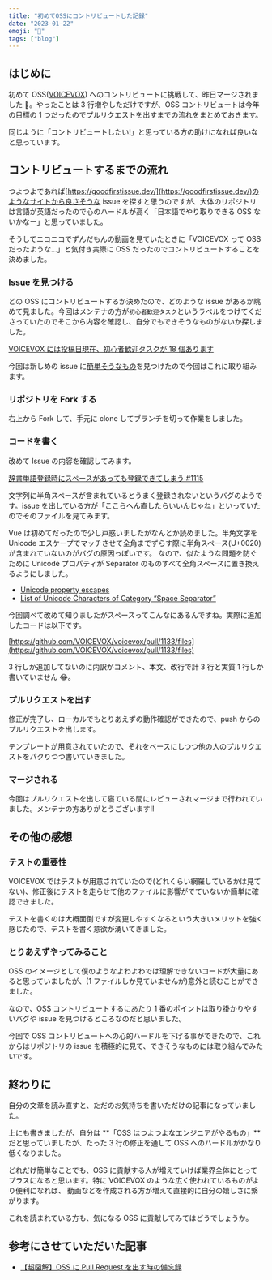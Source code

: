```yaml
---
title: "初めてOSSにコントリビュートした記録"
date: "2023-01-22"
emoji: "🌟"
tags: ["blog"]
---
```


## はじめに

初めて OSS([VOICEVOX](https://github.com/VOICEVOX/voicevox)) へのコントリビュートに挑戦して、昨日マージされました 🎉。やったことは 3 行増やしただけですが、OSS コントリビュートは今年の目標の 1 つだったのでプルリクエストを出すまでの流れをまとめておきます。

同じように「コントリビュートしたい!」と思っている方の助けになれば良いなと思っています。

## コントリビュートするまでの流れ

つよつよであれば[https://goodfirstissue.dev/](https://goodfirstissue.dev/)のようなサイトから良さそうな issue を探すと思うのですが、大体のリポジトリは言語が英語だったので心のハードルが高く「日本語でやり取りできる OSS ないかなー」と思っていました。

そうしてニコニコでずんだもんの動画を見ていたときに「VOICEVOX って OSS だったような...」と気付き実際に OSS だったのでコントリビュートすることを決めました。

### Issue を見つける

どの OSS にコントリビュートするか決めたので、どのような issue があるか眺めて見ました。今回はメンテナの方が`初心者歓迎タスク`というラベルをつけてくださっていたのでそこから内容を確認し、自分でもできそうなものがないか探しました。

[VOICEVOX には投稿日現在、初心者歓迎タスクが 18 個あります](https://github.com/VOICEVOX/voicevox/issues?q=is%3Aissue+is%3Aopen+label%3A%E5%88%9D%E5%BF%83%E8%80%85%E6%AD%93%E8%BF%8E%E3%82%BF%E3%82%B9%E3%82%AF)

今回は新しめの issue に[簡単そうなもの](https://github.com/VOICEVOX/voicevox/issues/1115)を見つけたので今回はこれに取り組みます。

### リポジトリを Fork する

右上から Fork して、手元に clone してブランチを切って作業をしました。

### コードを書く

改めて Issue の内容を確認してみます。

[辞書単語登録時にスペースがあっても登録できてしまう #1115](https://github.com/VOICEVOX/voicevox/issues/1115)

文字列に半角スペースが含まれているとうまく登録されないというバグのようです。issue を出している方が「ここらへん直したらいいんじゃね」といっていたのでそのファイルを見てみます。

Vue は初めてだったので少し戸惑いましたがなんとか読めました。半角文字を Unicode エスケープでマッチさせて全角までずらす際に半角スペース(U+0020)が含まれていないのがバグの原因っぽいです。
なので、似たような問題を防ぐために Unicode プロパティが Separator のものすべて全角スペースに置き換えるようにしました。

- [Unicode property escapes](https://developer.mozilla.org/en-US/docs/Web/JavaScript/Guide/Regular_Expressions/Unicode_Property_Escapes)
- [List of Unicode Characters of Category “Space Separator”](https://www.compart.com/en/unicode/category/Zs)

今回調べて改めて知りましたがスペースってこんなにあるんですね。実際に追加したコードは以下です。

[https://github.com/VOICEVOX/voicevox/pull/1133/files](https://github.com/VOICEVOX/voicevox/pull/1133/files)

3 行しか追加してないのに内訳がコメント、本文、改行で計 3 行と実質 1 行しか書いていません 😂。

### プルリクエストを出す

修正が完了し、ローカルでもとりあえずの動作確認ができたので、push からのプルリクエストを出します。

テンプレートが用意されていたので、それをベースにしつつ他の人のプルリクエストをパクりつつ書いていきました。

### マージされる

今回はプルリクエストを出して寝ている間にレビューされマージまで行われていました。メンテナの方ありがとうございます!!

## その他の感想

### テストの重要性

VOICEVOX ではテストが用意されていたので(どれくらい網羅しているかは見てない)、修正後にテストを走らせて他のファイルに影響がでていないか簡単に確認できました。

テストを書くのは大概面倒ですが変更しやすくなるという大きいメリットを強く感じたので、テストを書く意欲が湧いてきました。

### とりあえずやってみること

OSS のイメージとして僕のようなよわよわでは理解できないコードが大量にあると思っていましたが、(1 ファイルしか見ていませんが)意外と読むことができました。

なので、OSS コントリビュートするにあたり 1 番のポイントは取り掛かりやすいバグや issue を見つけるところなのだと思いました。

今回で OSS コントリビュートへの心的ハードルを下げる事ができたので、これからはリポジトリの issue を積極的に見て、できそうなものには取り組んでみたいです。

## 終わりに

自分の文章を読み直すと、ただのお気持ちを書いただけの記事になっていました。

上にも書きましたが、自分は **「OSS はつよつよなエンジニアがやるもの」**だと思っていましたが、たった 3 行の修正を通して OSS へのハードルがかなり低くなりました。

どれだけ簡単なことでも、OSS に貢献する人が増えていけば業界全体にとってプラスになると思います。特に VOICEVOX のような広く使われているものがより便利になれば、
動画などを作成される方が増えて直接的に自分の嬉しさに繋がります。

これを読まれている方も、気になる OSS に貢献してみてはどうでしょうか。

## 参考にさせていただいた記事

- [【超図解】OSS に Pull Request を出す時の備忘録](https://qiita.com/y-vectorfield/items/b955617712f3b66359f2)
